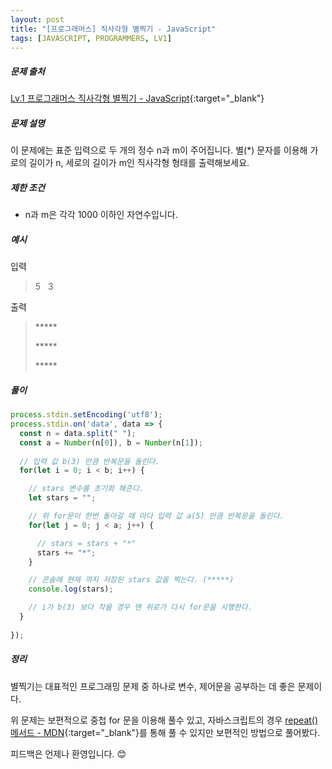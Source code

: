 ```yaml
---
layout: post
title: "[프로그래머스] 직사각형 별찍기 - JavaScript"
tags: [JAVASCRIPT, PROGRAMMERS, LV1]
---
```

##### 문제 출처
[Lv.1 프로그래머스 직사각형 별찍기 - JavaScript](https://programmers.co.kr/learn/courses/30/lessons/12969?language=javascript){:target="_blank"}

##### 문제 설명
이 문제에는 표준 입력으로 두 개의 정수 n과 m이 주어집니다. 별(*) 문자를 이용해 가로의 길이가 n, 세로의 길이가 m인 직사각형 형태를 출력해보세요.

##### 제한 조건
* n과 m은 각각 1000 이하인 자연수입니다.

##### 예시
입력
> 5 &#160; 3

출력
> <div><p>*****</p><p>*****</p><p>*****</p></div>

##### 풀이
```javascript
process.stdin.setEncoding('utf8');
process.stdin.on('data', data => {
  const n = data.split(" ");
  const a = Number(n[0]), b = Number(n[1]);
  
  // 입력 값 b(3) 만큼 반복문을 돌린다.
  for(let i = 0; i < b; i++) {

    // stars 변수를 초기화 해준다.
    let stars = "";

    // 위 for문이 한번 돌아갈 때 마다 입력 값 a(5) 만큼 반복문을 돌린다.
    for(let j = 0; j < a; j++) {

      // stars = stars + "*"
      stars += "*";
    }

    // 콘솔에 현재 까지 저장된 stars 값을 찍는다. (*****)
    console.log(stars);

    // i가 b(3) 보다 작을 경우 맨 위로가 다시 for문을 시행한다.
  }
  
});
```

##### 정리
별찍기는 대표적인 프로그래밍 문제 중 하나로 변수, 제어문을 공부하는 데 좋은 문제이다.

위 문제는 보편적으로 중첩 for 문을 이용해 풀수 있고, 자바스크립트의 경우 [repeat() 메서드 - MDN](https://developer.mozilla.org/en-US/docs/Web/JavaScript/Reference/Global_Objects/String/repeat){:target="_blank"}를 통해 풀 수 있지만 보편적인 방법으로 풀어봤다.

피드백은 언제나 환영입니다. 😊